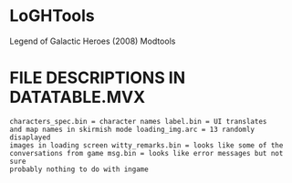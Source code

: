 # LoGHTools
Legend of Galactic Heroes (2008) Modtools



# FILE DESCRIPTIONS IN DATATABLE.MVX

<code>characters_spec.bin = character names
label.bin = UI translates and map names in skirmish mode
loading_img.arc = 13 randomly disaplayed images in loading screen
witty_remarks.bin = looks like some of the conversations from game
msg.bin = looks like error messages but not sure probably nothing to do with ingame</code>
